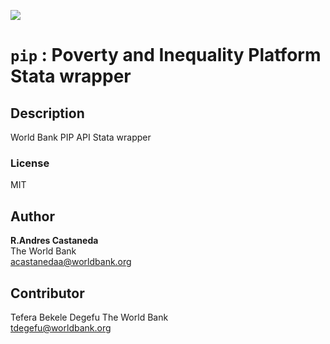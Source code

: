 [![](https://img.shields.io/badge/devel%20version-0.1.1-blue.svg)](https://github.com/PIP-Technical-Team/pip)


`pip` : Poverty and Inequality Platform Stata wrapper
=====================================================

Description
-----------

World Bank PIP API Stata wrapper

### License
MIT

Author
------

**R.Andres Castaneda**  
The World Bank  
acastanedaa@worldbank.org

Contributor
------
Tefera Bekele Degefu
The World Bank  
tdegefu@worldbank.org

